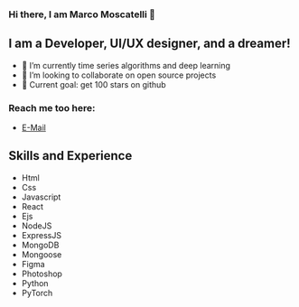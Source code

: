 ### Hi there, I am Marco Moscatelli 👋

## I am a Developer, UI/UX designer, and a dreamer!

- 🌱 I’m currently time series algorithms and deep learning
- 👯 I’m looking to collaborate on open source projects
- 🥅 Current goal: get 100 stars on github

### Reach me too here:

- [E-Mail](marcomoscatelli.dev@gmail.com)

## Skills and Experience

- Html
- Css
- Javascript
- React
- Ejs
- NodeJS
- ExpressJS
- MongoDB
- Mongoose
- Figma
- Photoshop
- Python
- PyTorch

